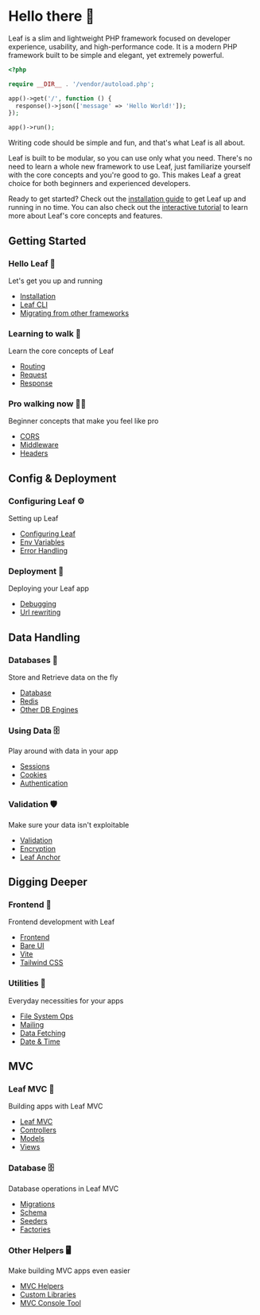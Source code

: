 # Hello there 👋

Leaf is a slim and lightweight PHP framework focused on developer experience, usability, and high-performance code. It is a modern PHP framework built to be simple and elegant, yet extremely powerful.

<!-- markdownlint-disable no-inline-html -->

<script setup>
import Card from '@theme/components/shared/Card.vue'
</script>

```php
<?php

require __DIR__ . '/vendor/autoload.php';

app()->get('/', function () {
  response()->json(['message' => 'Hello World!']);
});

app()->run();
```

Writing code should be simple and fun, and that's what Leaf is all about.

Leaf is built to be modular, so you can use only what you need. There's no need to learn a whole new framework to use Leaf, just familiarize yourself with the core concepts and you're good to go. This makes Leaf a great choice for both beginners and experienced developers.

Ready to get started? Check out the [installation guide](/docs/installation) to get Leaf up and running in no time. You can also check out the [interactive tutorial](/tutorial/) to learn more about Leaf's core concepts and features.

## Getting Started

<div class="grid grid-cols-1 sm:grid-cols-2 md:grid-cols-3 lg:grid-cols-2 xl:grid-cols-3 gap-2">
  <Card class="p-6 docs-section-card hover:!border-[var(--vp-c-border-alt)]">
  <h3 class="!text-lg">Hello Leaf 🍃</h3>
  <p class="text-sm text-[var(--vp-c-text-2)] !m-0">Let's get you up and running</p>

  <ul>
    <li><a href="/docs/installation">Installation</a></li>
    <li><a href="/docs/cli">Leaf CLI</a></li>
    <li><a href="/docs/migrating">Migrating from other frameworks</a></li>
  </ul>
  </Card>

  <Card class="p-6 docs-section-card hover:!border-[var(--vp-c-border-alt)]">
  <h3 class="!text-lg">Learning to walk 🚶</h3>
  <p class="text-sm text-[var(--vp-c-text-2)] !m-0">Learn the core concepts of Leaf</p>

  <ul>
    <li><a href="/docs/routing/">Routing</a></li>
    <li><a href="/docs/http/request">Request</a></li>
    <li><a href="/docs/http/response">Response</a></li>
  </ul>
  </Card>

  <Card class="p-6 docs-section-card hover:!border-[var(--vp-c-border-alt)]">
  <h3 class="!text-lg">Pro walking now 🏃‍♂️</h3>
  <p class="text-sm text-[var(--vp-c-text-2)] !m-0">Beginner concepts that make you feel like pro</p>

  <ul>
    <li><a href="/docs/http/cors">CORS</a></li>
    <li><a href="/docs/routing/middleware">Middleware</a></li>
    <li><a href="/docs/http/headers">Headers</a></li>
  </ul>
  </Card>
</div>

## Config & Deployment

<div class="grid grid-cols-1 sm:grid-cols-2 md:grid-cols-3 lg:grid-cols-2 xl:grid-cols-3 gap-2">
  <Card class="p-6 docs-section-card hover:!border-[var(--vp-c-border-alt)]">
  <h3 class="!text-lg">Configuring Leaf ⚙️</h3>
  <p class="text-sm text-[var(--vp-c-text-2)] !m-0">Setting up Leaf</p>

  <ul>
    <li><a href="/docs/config/">Configuring Leaf</a></li>
    <li><a href="/docs/config/environment">Env Variables</a></li>
    <li><a href="/docs/routing/error-handling">Error Handling</a></li>
  </ul>
  </Card>

  <Card class="p-6 docs-section-card hover:!border-[var(--vp-c-border-alt)]">
  <h3 class="!text-lg">Deployment 🚀</h3>
  <p class="text-sm text-[var(--vp-c-text-2)] !m-0">Deploying your Leaf app</p>

  <ul>
    <!-- <li><a href="/docs/config/deployment">Deployment</a></li>
    <li><a href="/docs/utils/logging">Logging</a></li> -->
    <li><a href="/docs/config/debugging">Debugging</a></li>
    <li><a href="/docs/routing/url-rewriting">Url rewriting</a></li>
  </ul>
  </Card>
</div>

## Data Handling

<div class="grid grid-cols-1 sm:grid-cols-2 md:grid-cols-3 lg:grid-cols-2 xl:grid-cols-3 gap-2">
  <Card class="p-6 docs-section-card hover:!border-[var(--vp-c-border-alt)]">
  <h3 class="!text-lg">Databases 🔐</h3>
  <p class="text-sm text-[var(--vp-c-text-2)] !m-0">Store and Retrieve data on the fly</p>

  <ul>
    <li><a href="/docs/database/">Database</a></li>
    <li><a href="/docs/database/redis">Redis</a></li>
    <li><a href="/docs/database/others">Other DB Engines</a></li>
  </ul>
  </Card>

  <Card class="p-6 docs-section-card hover:!border-[var(--vp-c-border-alt)]">
  <h3 class="!text-lg">Using Data 🗄️</h3>
  <p class="text-sm text-[var(--vp-c-text-2)] !m-0">Play around with data in your app</p>

  <ul>
    <li><a href="/docs/http/session">Sessions</a></li>
    <li><a href="/docs/http/cookies">Cookies</a></li>
    <li><a href="/docs/auth/">Authentication</a></li>
  </ul>
  </Card>

  <Card class="p-6 docs-section-card hover:!border-[var(--vp-c-border-alt)]">
  <h3 class="!text-lg">Validation 🛡️</h3>
  <p class="text-sm text-[var(--vp-c-text-2)] !m-0">Make sure your data isn't exploitable</p>

  <ul>
    <li><a href="/docs/data/validation">Validation</a></li>
    <li><a href="/docs/data/encryption">Encryption</a></li>
    <li><a href="/docs/security/anchor">Leaf Anchor</a></li>
  </ul>
  </Card>
</div>

## Digging Deeper

<div class="grid grid-cols-1 sm:grid-cols-2 md:grid-cols-3 lg:grid-cols-2 xl:grid-cols-3 gap-2">
  <Card class="p-6 docs-section-card hover:!border-[var(--vp-c-border-alt)]">
  <h3 class="!text-lg">Frontend 🎨</h3>
  <p class="text-sm text-[var(--vp-c-text-2)] !m-0">Frontend development with Leaf</p>

  <ul>
    <li><a href="/docs/frontend/">Frontend</a></li>
    <li><a href="/docs/frontend/bareui">Bare UI</a></li>
    <li><a href="/docs/frontend/vite">Vite</a></li>
    <li><a href="/docs/http/tailwind">Tailwind CSS</a></li>
  </ul>
  </Card>

  <Card class="p-6 docs-section-card hover:!border-[var(--vp-c-border-alt)]">
  <h3 class="!text-lg">Utilities 🧹</h3>
  <p class="text-sm text-[var(--vp-c-text-2)] !m-0">Everyday necessities for your apps</p>

  <ul>
    <li><a href="/docs/utils/fs">File System Ops</a></li>
    <li><a href="/docs/utils/mail">Mailing</a></li>
    <li><a href="/docs/utils/fetch">Data Fetching</a></li>
    <li><a href="/docs/utils/date">Date & Time</a></li>
  </ul>
  </Card>
</div>

## MVC

<div class="grid grid-cols-1 sm:grid-cols-2 md:grid-cols-3 lg:grid-cols-2 xl:grid-cols-3 gap-2">
  <Card class="p-6 docs-section-card hover:!border-[var(--vp-c-border-alt)]">
  <h3 class="!text-lg">Leaf MVC 🌿</h3>
  <p class="text-sm text-[var(--vp-c-text-2)] !m-0">Building apps with Leaf MVC</p>

  <ul>
    <li><a href="/docs/mvc/">Leaf MVC</a></li>
    <li><a href="/docs/mvc/controllers">Controllers</a></li>
    <li><a href="/docs/database/models">Models</a></li>
    <li><a href="/docs/frontend/">Views</a></li>
  </ul>
  </Card>

  <Card class="p-6 docs-section-card hover:!border-[var(--vp-c-border-alt)]">
  <h3 class="!text-lg">Database 🗄️</h3>
  <p class="text-sm text-[var(--vp-c-text-2)] !m-0">Database operations in Leaf MVC</p>

  <ul>
    <li><a href="/docs/database/migrations">Migrations</a></li>
    <li><a href="/docs/database/schema">Schema</a></li>
    <li><a href="/docs/database/seeders">Seeders</a></li>
    <li><a href="/docs/database/factories">Factories</a></li>
  </ul>
  </Card>

  <Card class="p-6 docs-section-card hover:!border-[var(--vp-c-border-alt)]">
  <h3 class="!text-lg">Other Helpers 🖥️</h3>
  <p class="text-sm text-[var(--vp-c-text-2)] !m-0">Make building MVC apps even easier</p>

  <ul>
    <li><a href="/docs/mvc/globals">MVC Helpers</a></li>
    <li><a href="/docs/mvc/libraries">Custom Libraries</a></li>
    <li><a href="/docs/mvc/console">MVC Console Tool</a></li>
  </ul>
  </Card>
</div>
<!-- - Swoole
- Queues
- Testing -->
<!-- - Rate Limiting -->
<!-- - Websockets -->
<!-- - Events -->
<!-- - Caching -->
<!-- - Testing -->
<!-- - Localization -->
<!-- - File Storage -->
<!-- - Cron Jobs -->
<!-- - Webhooks -->
<!-- - API Versioning -->
<!-- - Pagination -->
<!-- - Search -->
